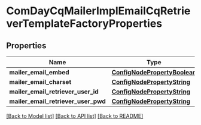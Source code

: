 # ComDayCqMailerImplEmailCqRetrieverTemplateFactoryProperties

## Properties
Name | Type | Description | Notes
------------ | ------------- | ------------- | -------------
**mailer_email_embed** | [**ConfigNodePropertyBoolean**](ConfigNodePropertyBoolean.md) |  | [optional] 
**mailer_email_charset** | [**ConfigNodePropertyString**](ConfigNodePropertyString.md) |  | [optional] 
**mailer_email_retriever_user_id** | [**ConfigNodePropertyString**](ConfigNodePropertyString.md) |  | [optional] 
**mailer_email_retriever_user_pwd** | [**ConfigNodePropertyString**](ConfigNodePropertyString.md) |  | [optional] 

[[Back to Model list]](../README.md#documentation-for-models) [[Back to API list]](../README.md#documentation-for-api-endpoints) [[Back to README]](../README.md)


